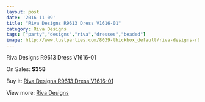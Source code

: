 ```yaml
---
layout: post
date: '2016-11-09'
title: "Riva Designs R9613 Dress V1616-01"
category: Riva Designs
tags: ["party","designs","riva","dresses","beaded"]
image: http://www.lustparties.com/8039-thickbox_default/riva-designs-r9613-dress-v1616-01.jpg
---
```

Riva Designs R9613 Dress V1616-01

On Sales: **$358**
<a href="https://www.lustparties.com/en/riva-designs/2689-riva-designs-r9613-dress-v1616-01.html"><amp-img layout="responsive" width="600" height="600" src="//www.lustparties.com/8039-thickbox_default/riva-designs-r9613-dress-v1616-01.jpg" alt="Riva Designs R9613 Dress V1616-01 0" /></a>
<a href="https://www.lustparties.com/en/riva-designs/2689-riva-designs-r9613-dress-v1616-01.html"><amp-img layout="responsive" width="600" height="600" src="//www.lustparties.com/8041-thickbox_default/riva-designs-r9613-dress-v1616-01.jpg" alt="Riva Designs R9613 Dress V1616-01 1" /></a>
<a href="https://www.lustparties.com/en/riva-designs/2689-riva-designs-r9613-dress-v1616-01.html"><amp-img layout="responsive" width="600" height="600" src="//www.lustparties.com/8040-thickbox_default/riva-designs-r9613-dress-v1616-01.jpg" alt="Riva Designs R9613 Dress V1616-01 2" /></a>

Buy it: [Riva Designs R9613 Dress V1616-01](https://www.lustparties.com/en/riva-designs/2689-riva-designs-r9613-dress-v1616-01.html "Riva Designs R9613 Dress V1616-01")

View more: [Riva Designs](https://www.lustparties.com/en/6-riva-designs "Riva Designs")